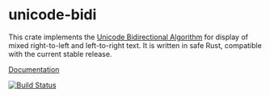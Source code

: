# unicode-bidi

This crate implements the [Unicode Bidirectional Algorithm][tr9] for display
of mixed right-to-left and left-to-right text.  It is written in safe Rust,
compatible with the current stable release.

[Documentation](http://doc.servo.org/unicode_bidi/)

[![Build Status](https://travis-ci.org/servo/unicode-bidi.svg?branch=master)](https://travis-ci.org/servo/unicode-bidi)

[tr9]: http://www.unicode.org/reports/tr9/
